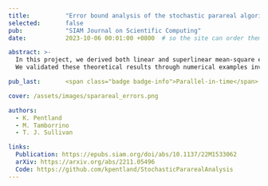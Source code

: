 ```yaml
---
title:          "Error bound analysis of the stochastic parareal algorithm"
selected:       false
pub:            "SIAM Journal on Scientific Computing"
date:           2023-10-06 00:01:00 +0800  # so the site can order them correctly

abstract: >-
  In this project, we derived both linear and superlinear mean-square error bounds for the stochastic parareal algorithm, a probabilistic variant of the prareal algorithm. 
  We validated these theoretical results through numerical examples involving both linear and nonlinear ordinary differential equations.

pub_last:       <span class="badge badge-info">Parallel-in-time</span> <span class="badge badge-info">Parareal</span> <span class="badge badge-info">Error bound analysis</span>

cover: /assets/images/sparareal_errors.png

authors:
  - K. Pentland
  - M. Tamborrino
  - T. J. Sullivan

links:
  Publication: https://epubs.siam.org/doi/abs/10.1137/22M1533062
  arXiv: https://arxiv.org/abs/2211.05496
  Code: https://github.com/kpentland/StochasticPararealAnalysis
---
```



